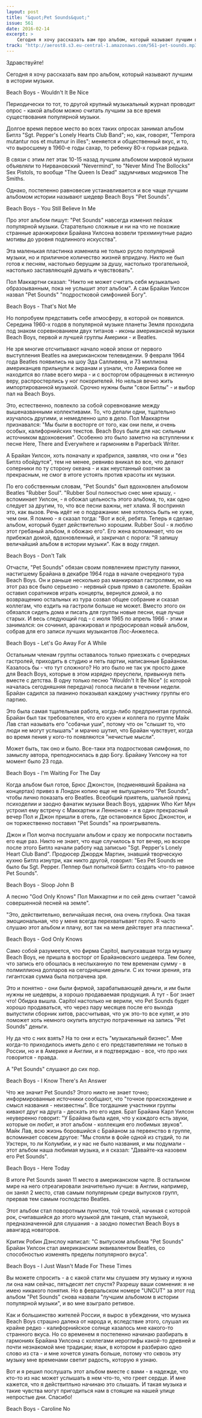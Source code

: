 ```yaml
---
layout: post
title: "&quot;Pet Sounds&quot;"
issue: 561
date: 2016-02-14
excerpt: >
    Сегодня я хочу рассказать вам про альбом, который называют лучшим в истории музыки.
track: "http://aerost8.s3.eu-central-1.amazonaws.com/561-pet-sounds.mp3"
---
```


Здравствуйте!

Сегодня я хочу рассказать вам про альбом, который называют лучшим в истории музыки.

Beach Boys - Wouldn't It Be Nice

Периодически то тот, то другой крупный музыкальный журнал проводит опрос - какой альбом можно считать лучшим за все время существования популярной музыки.

Долгое время первое место во всех таких опросах занимал альбом Битлз "Sgt. Pepper's Lonely Hearts Club Band"; но, как, говорят, "Tempora mutantur nos et mutamur in illes"; меняется и общественный вкус, и то, что выросшему в 1960-е годы сахар, то ребенку 80-х горькая редька.

В связи с этим лет этак 10-15 назад лучшим альбомом мировой музыки объявляли то Нирвановский "Nevermind", то "Never Mind The Bollocks" Sex Pistols, то вообще "The Queen Is Dead" задумчивых модников The Smiths.

Однако, постепенно равновесие устанавливается и все чаще лучшим альбомом истории называют шедевр Beach Boys "Pet Sounds".

Beach Boys - You Still Believe In Me

Про этот альбом пишут: "Pet Sounds" навсегда изменил пейзаж популярной музыки. Старательно сложные и ни на что не похожие странные аранжировки Брайана Уилсона возвели трехминутные радио мотивы до уровня подлинного искусства".

Эта маленькая пластинка изменила не только русло популярной музыки, но и приличное количество жизней впридачу. Никто не был готов к песням, настолько берущим за душу, настолько трогательной, настолько заставляющей думать и чувствовать".

Пол Маккартни сказал: "Никто не может считать себя музыкально образоыванным, пока не услышит этот альбом". А сам Брайан Уилсон назвал "Pet Sounds" "подростковой симфонией Богу".

Beach Boys - That's Not Me

Но попробуем представить себе атмосферу, в которой он появился. Середина 1960-х годов в популярной музыке планеты Земля проходила под знаком соревнованием двух титанов - иконы американской музыки Beach Boys, первой и лучшей группы Америки - и Beatles.

Не зря многие отсчитывают начало новой эпохи от первого выступления Beatles на американском телевидении. 9 февраля 1964 года Beatles появились на шоу Эда Салливена, и 73 миллиона американцев прильнули к экранам и узнали, что Америка более не находится во главе всего мира - и с восторгом обращенных в истинную веру, распростерлись у ног покорителей. Но нельзя вечно жить импортированной музыкой. Срочно нужны были "свои Битлы" - и выбор пал на Beach Boys.

Это, естественно, повлекло за собой соревнование между вышеназванными коллективами. То, что делали одни, тщательно изучалось другими, и немедленно шло в дело. Пол Маккартни признавался: "Мы были в восторге от того, как они пели, и очень особых, калифорнийских текстов. Beach Boys были для нас сильным источником вдохновения". Особенно это было заметно на вступлении к песне Here, There and Everywhere и гармониям в Paperback Writer.

А Брайан Уилсон, хоть поначалу и храбрился, заявляя, что они и "без Битлз обойдутся", тем не менее, ревниво вникал во все, что делают соперники по ту сторону океана - и как неустанный охотник за прекрасным, не смог в итоге устоять против красоты их музыки.

По его собственным словам, "Pet Sounds" был вдохновлен альбомом Beatles "Rubber Soul". "Rubber Soul полностью снес мне крышу, - вспоминает Уилсон, - я обожал цельность этого альбома, то, как одно следует за другим, то, что все песни важны, нет хлама. Я воспринял это, как вызов. Речь идёт не о подражании: мне хотелось быть не хуже, чем они. Я помню - я сказал тогда: "Вот и всё, ребята. Теперь я сделаю альбом, который будет действительно хорошим. Rubber Soul - я люблю этот гребаный альбом, я обожаю его". Его жена вспоминает, что он прибежал домой, вдохновленный, и закричал с порога: "Я запишу величайший альбом в истории музыки". Как в воду глядел.

Beach Boys - Don't Talk

Отчасти, "Pet Sounds" обязан своим появлением приступу паники, настигшему Брайана в декабре 1964 года в начале очередного тура Beach Boys. Он и раньше несколько раз манкировал гастролями, но на этот раз все было серьезно - нервный срыв прямо в самолете. Брайан оставил соратников играть концерты, вернулся домой, а по возвращению остальных из тура созвал общее собрание и сказал коллегам, что ездить на гастроли больше не может. Вместо этого он обязался сидеть дома и писать для группы новые песни, еще лучше старых. И весь следующий год - с июля 1965 по апрель 1966 - этим и занимался: он сочинил, аранжировал и продюсировал новый альбом, собрав для его записи лучших музыкантов Лос-Анжелеса.

Beach Boys - Let's Go Away For A While

Остальным членам группы оставалось только приезжать с очередных гастролей, приходить в студию и петь партии, написанные Брайаном. Казалось бы - что тут сложного? Но это было не так уж просто даже для Beach Boys, которые в этом изрядно преуспели, привыкнув петь вместе с детства. В одну только песню "Wouldn't It Be Nice" (с которой началась сегодняшняя передача) голоса писали в течении недели. Брайан садился за пианино показывал каждому участнику группы его партию.

Это была самая тщательная работа, когда-либо предпринятая группой. Брайан был так требователен, что его кузен и коллега по группе Майк Лав стал называть его "собачьи уши", потому что он "слышит то, что люди не могут услышать" и мрачно шутил, что Брайан чувствует, когда во время пения у кого-то появляются "нечистые мысли".

Может быть, так оно и было. Все-таки эта подростковая симфония, по замыслу автора, преподносилась в дар Богу. Брайану Уилсону на тот момент было 23 года.

Beach Boys - I'm Waiting For The Day

Когда альбом был готов, Брюс Джонстон, (подменявший Брайана на концертах) привез в Лондон копию еще не выпущенного "Pet Sounds", чтобы лично показать его Beatles. Всеобщий приятель, шальной принц психоделии и заодно фанатик музыки Beach Boys, ударник Who Кит Мун устроил ему встречу с Маккартни и Ленноном - и в один прекрасный вечер Пол и Джон пришли в отель, где остановился Брюс Джонстон, и он торжественно поставил "Pet Sounds" на проигрыватель.

Джон и Пол молча послушали альбом и сразу же попросили поставить его еще раз. Никто не знает, что еще случилось в тот вечер, но вскоре после этого Битлз начали работу над записью "Sgt. Pepper's Lonely Heart Club Band". Продюсер Джордж Мартин, знавший творческую кухню Битлз изнутри, как никто другой, говорил: "Без Pet Sounds не было бы Sgt. Pepper. Пеппер был попыткой Битлз создать что-то равное Pet Sounds".

Beach Boys - Sloop John B

А песню "God Only Knows" Пол Маккартни и по сей день считает "самой совершенной песней на земле".

"Это, действительно, величайшая песня, она очень глубока. Она такая эмоциональная, что у меня всегда перехватывает горло. Я часто слушаю этот альбом и плачу, вот так на меня действует эта пластинка".

Beach Boys - God Only Knows

Само собой разумеется, что фирма Capitol, выпускавшая тогда музыку Beach Boys, не пришла в восторг от Брайановского шедевра. Тем более, что запись его обошлась в неслыханную по тем временам сумму - в полмиллиона долларов на сегодняшние деньги. С их точки зрения, эта гигантская сумма была потрачена зря.

Это и понятно - они были фирмой, зарабатывающей деньги, и им были нужны не шедевры, а хорошо продаваемая продукция. А тут - Бог знает что! Обидка вышла. Capitol настолько не верили, что Pet Sounds будет хорошо продаваться, что через пару месяцев после его выхода выпустили сборник хитов, рассчитывая, что уж это-то все купят, и это поможет хоть немного окупить впустую потраченные на запись "Pet Sounds" деньги.

Ну да что с них взять? На то они и есть "музыкальный бизнес". Мне когда-то приходилось иметь дело с его представителями не только в России, но и в Америке и Англии, и я подтверждаю - все, что про них говорится - правда.

А "Pet Sounds" слушают до сих пор.

Beach Boys - I Know There's An Answer

Что же значит Pet Sounds? Этого никто не знает точно; информированные источники сообщают, что "точное происхождение и смысл названия - неизвестны". Все тогдашние участники группы кивают друг на друга - дескать это его идея. Брат Брайана Карл Уилсон неуверенно говорит: "У Брайана была идея, что у каждого есть звуки, которые он любит, и этот альбом - коллекция его любимых звуков". Майк Лав, всю жизнь боровшийся с Брайаном за первенство в группе, вспоминает совсем другое: "Мы стояли в фойе одной из студий, то ли Уэстерн, то ли Колумбии, и у нас не было названия, и мы подумали - этот альбом наша любимая музыка, и я сказал: "Давайте-ка назовем его Pet Sounds".

Beach Boys - Here Today

В итоге Pet Sounds занял 11 место в американском чарте. В остальном мире на него отреагировали значительно лучше: в Англии, например, он занял 2 место, став самым популярным среди выпусков групп, прервав тем самым господство Beatles.

Этот альбом стал поворотным пунктом, той точкой, начиная с которой рок, считавшийся до этого музыкой для танцев, стал музыкой, предназначенной для слушания - а заодно поместил Beach Boys в авангард новаторов.

Критик Робин Дэнслоу написал: "С выпуском альбома "Pet Sounds" Брайан Уилсон стал американским эквивалентом Beatles, со способностью изменять пределы популярного вкуса".

Beach Boys - I Just Wasn't Made For These Times

Вы можете спросить - а с какой стати мы слушаем эту музыку и нужна ли она нам сейчас, пятьдесят лет спустя? Разрешу ваши сомнения: я не имею никакого понятия. Но в февральском номере "UNCUT" за этот год альбом "Pet Sounds" снова назвали "лучшим альбомом в истории популярной музыки", и во мне взыграло ретивое.

Как и большинство жителей России, я вырос в убеждении, что музыка Beach Boys страшно далека от народа и, вследствие этого, слушал их крайне редко - калифорнийское солнце казалось мне какого-то странного вкуса. Но со временем я постепенно начинаю разбирать в гармониях Брайана Уилсона с коллегами иероглифы какой-то древней и почти незнакомой мне традиции; язык, в котором я разбираю одно слово из ста - и мне хочется узнать больше, потому что сквозь эту музыку мне временами светит радость, которую я узнаю.

Вот и я решил послушать этот альбом вместе с вами - в надежде, что кто-то из нас может услышать в нем что-то, что греет сердце. И мне кажется, что я действитльно начинаю это слышать. И такая музыка и такие чувства могут пригодиться нам в стоящие на нашей улице непростые дни. Спасибо!

Beach Boys - Caroline No

